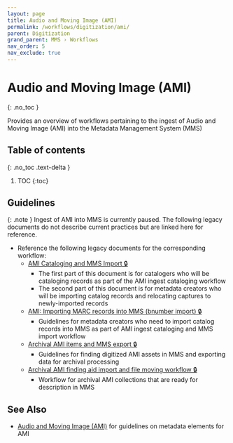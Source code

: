 ```yaml
---
layout: page
title: Audio and Moving Image (AMI)
permalink: /workflows/digitization/ami/
parent: Digitization
grand_parent: MMS › Workflows
nav_order: 5
nav_exclude: true
---
```


# Audio and Moving Image (AMI)
{: .no_toc }

Provides an overview of workflows pertaining to the ingest of Audio and Moving Image (AMI) into the Metadata Management System (MMS)

## Table of contents
{: .no_toc .text-delta }

1. TOC
{:toc}

## Guidelines

{: .note }
Ingest of AMI into MMS is currently paused. The following legacy documents do not describe current practices but are linked here for reference.

- Reference the following legacy documents for the corresponding workflow:
    - [AMI Cataloging and MMS Import 🔒](https://drive.google.com/open?id=1ccbKkcxy9_K6JXSCccvja8wR1_l4hKkvlRhOLFBoFXY)
        - The first part of this document is for catalogers who will be cataloging records as part of the AMI ingest cataloging workflow
        - The second part of this document is for metadata creators who will be importing catalog records and relocating captures to newly-imported records
    - [AMI: Importing MARC records into MMS (bnumber import) 🔒](https://drive.google.com/open?id=1_RCLYDcPsZDl3qKnAARKZxw-vVlMJ1m6yPnGW2X2R3I)
        - Guidelines for metadata creators who need to import catalog records into MMS as part of AMI ingest cataloging and MMS import workflow
    - [Archival AMI items and MMS export 🔒](https://docs.google.com/document/d/1eMe0Kok6ZzBr5Tb1qaaQGm5seId1p4ndPtdIUyYl8XM/edit#heading=h.9zck16u1pexk)
        - Guidelines for finding digitized AMI assets in MMS and exporting data for archival processing
    - [Archival AMI finding aid import and file moving workflow 🔒](https://docs.google.com/document/d/1NWWasopJHwG1L_F3fTizNMjZi349tfbYiyOBO7er64Y/edit)
        - Workflow for archival AMI collections that are ready for description in MMS

## See Also
- [Audio and Moving Image (AMI)](/metadata-documentation/metadata/material/ami/) for guidelines on metadata elements for AMI